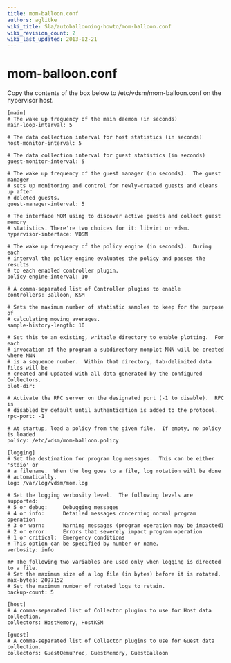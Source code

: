 ```yaml
---
title: mom-balloon.conf
authors: aglitke
wiki_title: Sla/autoballooning-howto/mom-balloon.conf
wiki_revision_count: 2
wiki_last_updated: 2013-02-21
---
```


# mom-balloon.conf

Copy the contents of the box below to /etc/vdsm/mom-balloon.conf on the hypervisor host.

    [main]
    # The wake up frequency of the main daemon (in seconds)
    main-loop-interval: 5

    # The data collection interval for host statistics (in seconds)
    host-monitor-interval: 5

    # The data collection interval for guest statistics (in seconds)
    guest-monitor-interval: 5

    # The wake up frequency of the guest manager (in seconds).  The guest manager
    # sets up monitoring and control for newly-created guests and cleans up after
    # deleted guests.
    guest-manager-interval: 5

    # The interface MOM using to discover active guests and collect guest memory
    # statistics. There're two choices for it: libvirt or vdsm.
    hypervisor-interface: VDSM

    # The wake up frequency of the policy engine (in seconds).  During each
    # interval the policy engine evaluates the policy and passes the results
    # to each enabled controller plugin.
    policy-engine-interval: 10

    # A comma-separated list of Controller plugins to enable
    controllers: Balloon, KSM

    # Sets the maximum number of statistic samples to keep for the purpose of
    # calculating moving averages.
    sample-history-length: 10

    # Set this to an existing, writable directory to enable plotting.  For each
    # invocation of the program a subdirectory momplot-NNN will be created where NNN
    # is a sequence number.  Within that directory, tab-delimited data files will be
    # created and updated with all data generated by the configured Collectors.
    plot-dir:

    # Activate the RPC server on the designated port (-1 to disable).  RPC is
    # disabled by default until authentication is added to the protocol.
    rpc-port: -1

    # At startup, load a policy from the given file.  If empty, no policy is loaded
    policy: /etc/vdsm/mom-balloon.policy

    [logging]
    # Set the destination for program log messages.  This can be either 'stdio' or
    # a filename.  When the log goes to a file, log rotation will be done
    # automatically.
    log: /var/log/vdsm/mom.log

    # Set the logging verbosity level.  The following levels are supported:
    # 5 or debug:     Debugging messages
    # 4 or info:      Detailed messages concerning normal program operation
    # 3 or warn:      Warning messages (program operation may be impacted)
    # 2 or error:     Errors that severely impact program operation
    # 1 or critical:  Emergency conditions
    # This option can be specified by number or name.
    verbosity: info

    ## The following two variables are used only when logging is directed to a file.
    # Set the maximum size of a log file (in bytes) before it is rotated.
    max-bytes: 2097152
    # Set the maximum number of rotated logs to retain.
    backup-count: 5

    [host]
    # A comma-separated list of Collector plugins to use for Host data collection.
    collectors: HostMemory, HostKSM

    [guest]
    # A comma-separated list of Collector plugins to use for Guest data collection.
    collectors: GuestQemuProc, GuestMemory, GuestBalloon
